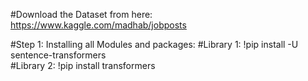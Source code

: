 #Download the Dataset from here:
https://www.kaggle.com/madhab/jobposts

#Step 1: 
Installing all Modules and packages:
#Library 1:
!pip install -U sentence-transformers	
#Library 2:
!pip install transformers
